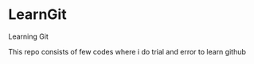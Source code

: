 # LearnGit
Learning Git 

This repo consists of few codes where i do trial and error to learn github 

